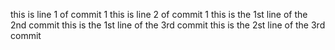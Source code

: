 this is line 1 of commit 1
this is line 2 of commit 1
this is the 1st line of the 2nd commit
this is the 1st line of the 3rd commit
this is the 2st line of the 3rd commit
